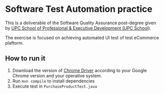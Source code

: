 # Software Test Automation practice
This is a deliverable of the Software Quality Assurance post-degree given by 
[UPC School of Professional & Executive Development (UPC School)](https://www.talent.upc.edu/ing).

The exercise is focused on achieving automated UI test of test eCommerce plaftorm.

## How to run it
1. Download the version of [Chrome Driver](https://chromedriver.chromium.org/) according to your Google Chrome version and
your operative system.
2. Run `mvn compile` to install dependencies
3. Execute test in `PurchaseProductTest.java`